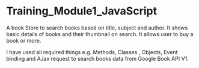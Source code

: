 Training_Module1_JavaScript
===========================

A book Store to search books based on title, subject and author.
It shows basic details of books and their thumbnail on search.
It allows user to buy a book or more.

I have used all required things e.g. Methods, Classes , Objects, Event binding 
and AJax request to search books data from Google Book API V1.
